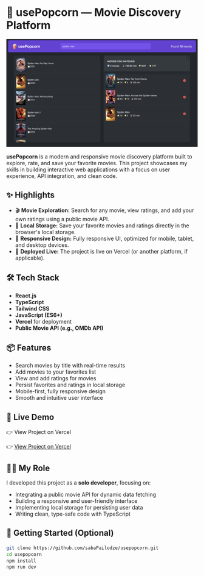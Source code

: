 # 🍿 usePopcorn — Movie Discovery Platform

![Neuro Landing Page](screenshots/usePopcorn.png)

**usePopcorn** is a modern and responsive movie discovery platform built to explore, rate, and save your favorite movies. This project showcases my skills in building interactive web applications with a focus on user experience, API integration, and clean code.

## ✨ Highlights

- 🎬 **Movie Exploration:** Search for any movie, view ratings, and add your own ratings using a public movie API.
- 💾 **Local Storage:** Save your favorite movies and ratings directly in the browser's local storage.
- 📱 **Responsive Design:** Fully responsive UI, optimized for mobile, tablet, and desktop devices.
- 🚀 **Deployed Live:** The project is live on Vercel (or another platform, if applicable).

## 🛠 Tech Stack

- **React.js**
- **TypeScript**
- **Tailwind CSS**
- **JavaScript (ES6+)**
- **Vercel** for deployment
- **Public Movie API (e.g., OMDb API)**

## 📦 Features

- Search movies by title with real-time results
- Add movies to your favorites list
- View and add ratings for movies
- Persist favorites and ratings in local storage
- Mobile-first, fully responsive design
- Smooth and intuitive user interface

## 🔗 Live Demo
👉 View Project on Vercel

👉 [View Project on Vercel](https://use-popcorn-iota-pearl.vercel.app/)  

## 👨‍💻 My Role

I developed this project as a **solo developer**, focusing on:

- Integrating a public movie API for dynamic data fetching
- Building a responsive and user-friendly interface
- Implementing local storage for persisting user data
- Writing clean, type-safe code with TypeScript

## 🧪 Getting Started (Optional)

```bash
git clone https://github.com/sabaPailodze/usepopcorn.git
cd usepopcorn
npm install
npm run dev


